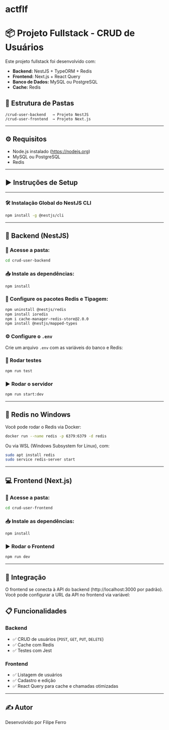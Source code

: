 # actflf

# 📦 Projeto Fullstack - CRUD de Usuários

Este projeto fullstack foi desenvolvido com:

- **Backend:** NestJS + TypeORM + Redis
- **Frontend:** Next.js + React Query
- **Banco de Dados:** MySQL ou PostgreSQL
- **Cache:** Redis

## 📁 Estrutura de Pastas

```
/crud-user-backend   → Projeto NestJS
/crud-user-frontend  → Projeto Next.js
```

---

## ⚙️ Requisitos

- Node.js instalado (https://nodejs.org)
- MySQL ou PostgreSQL
- Redis

---

## ▶️ Instruções de Setup

---

### 🛠️ Instalação Global do NestJS CLI

```bash
npm install -g @nestjs/cli
```

---

## 🚀 Backend (NestJS)

### 📂 Acesse a pasta:

```bash
cd crud-user-backend
```

### 📥 Instale as dependências:

```bash
npm install
```

### 🧱 Configure os pacotes Redis e Tipagem:

```bash
npm uninstall @nestjs/redis
npm install ioredis
npm i cache-manager-redis-store@2.0.0
npm install @nestjs/mapped-types
```

### ⚙️ Configure o `.env`

Crie um arquivo `.env` com as variáveis do banco e Redis:


### 🧪 Rodar testes

```bash
npm run test
```

### ▶️ Rodar o servidor

```bash
npm run start:dev
```

---

## 🧩 Redis no Windows

Você pode rodar o Redis via Docker:

```bash
docker run --name redis -p 6379:6379 -d redis
```

Ou via WSL (Windows Subsystem for Linux), com:

```bash
sudo apt install redis
sudo service redis-server start
```

---

## 💻 Frontend (Next.js)

### 📂 Acesse a pasta:

```bash
cd crud-user-frontend
```

### 📥 Instale as dependências:

```bash
npm install
```

### ▶️ Rodar o Frontend

```bash
npm run dev
```

---

## 🔗 Integração

O frontend se conecta à API do backend (http://localhost:3000 por padrão). Você pode configurar a URL da API no frontend via variável:

## 📋 Funcionalidades

### Backend
- ✅ CRUD de usuários (`POST`, `GET`, `PUT`, `DELETE`)
- ✅ Cache com Redis
- ✅ Testes com Jest

### Frontend
- ✅ Listagem de usuários
- ✅ Cadastro e edição
- ✅ React Query para cache e chamadas otimizadas

---

## ✍️ Autor

Desenvolvido por Filipe Ferro 
